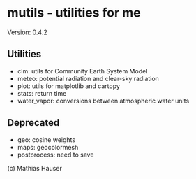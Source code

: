 # mutils - utilities for me

Version: 0.4.2

## Utilities
 * clm: utils for Community Earth System Model
 * meteo: potential radiation and clear-sky radiation
 * plot: utils for matplotlib and cartopy
 * stats: return time
 * water_vapor: conversions between atmospheric water units

## Deprecated
 * geo: cosine weights
 * maps: geocolormesh
 * postprocess: need to save

(c) Mathias Hauser